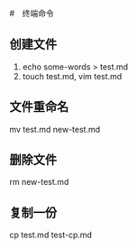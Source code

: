 #　终端命令
## 创建文件 
1. echo some-words > test.md
2. touch test.md, vim test.md
## 文件重命名
mv test.md new-test.md
## 删除文件
rm new-test.md
## 复制一份
cp test.md test-cp.md 
